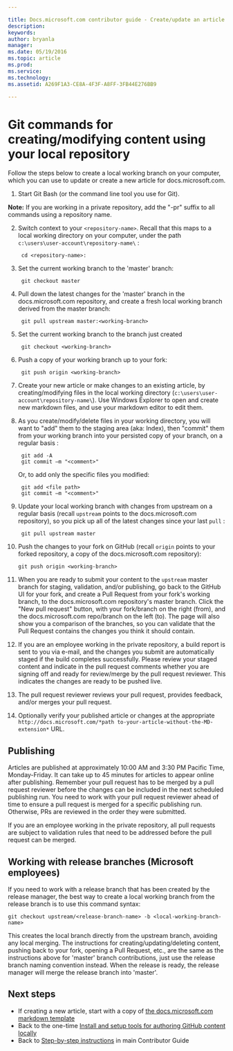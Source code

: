 ```yaml
---

title: Docs.microsoft.com contributor guide - Create/update an article in your local repo
description:
keywords:
author: bryanla
manager: 
ms.date: 05/19/2016
ms.topic: article
ms.prod:
ms.service: 
ms.technology:
ms.assetid: A269F1A3-CE8A-4F3F-A8FF-3FB44E276BB9

---
```


# Git commands for creating/modifying content using your local repository

Follow the steps below to create a local working branch on your computer, which you can use to update or create a new article for docs.microsoft.com.

1. Start Git Bash (or the command line tool you use for Git).

 **Note:** If you are working in a private repository, add the "-pr" suffix to all commands using a repository name.

2. Switch context to your `<repository-name>`. Recall that this maps to a local working directory on your computer, under the path `c:\users\user-account\repository-name\` :

        cd <repository-name>:
3. Set the current working branch to the 'master' branch:

        git checkout master

4. Pull down the latest changes for the 'master' branch in the docs.microsoft.com repository, and create a fresh local working branch derived from the master branch:

        git pull upstream master:<working-branch>


5. Set the current working branch to the branch just created

        git checkout <working-branch>

6. Push a copy of your working branch up to your fork:

        git push origin <working-branch>

7. Create your new article or make changes to an existing article, by creating/modifying files in the local working directory (`c:\users\user-account\repository-name\`). Use Windows Explorer to open and create new markdown files, and use your markdown editor to edit them.

8. As you create/modify/delete files in your working directory, you will want to "add" them to the staging area (aka: Index), then "commit" them from your working branch into your persisted copy of your branch, on a regular basis :

        git add -A
        git commit –m "<comment>"
        
   Or, to add only the specific files you modified:

        git add <file path>
        git commit –m "<comment>"

9. Update your local working branch with changes from upstream on a regular basis (recall `upstream` points to the docs.microsoft.com repository), so you pick up all of the latest changes since your last `pull` :

        git pull upstream master

10. Push the changes to your fork on GitHub (recall `origin` points to your forked repository, a copy of the docs.microsoft.com repository):

        git push origin <working-branch>

12. When you are ready to submit your content to the `upstream` master branch for staging, validation, and/or publishing, go back to the GitHub UI for your fork, and create a Pull Request from your fork's working branch, to the docs.microsoft.com repository's master branch. Click the "New pull request" button, with your fork/branch on the right (from), and the docs.microsoft.com repo/branch on the left (to). The page will also show you a comparison of the branches, so you can validate that the Pull Request contains the changes you think it should contain.

13. If you are an employee working in the private repository, a build report is sent to you via e-mail, and the changes you submit are automatically staged if the build completes successfully. Please review your staged content and indicate in the pull request comments whether you are signing off and ready for review/merge by the pull request reviewer.  This indicates the changes are ready to be pushed live. 

14. The pull request reviewer reviews your pull request, provides feedback, and/or merges your pull request. 

15. Optionally verify your published article or changes at the appropriate `http://docs.microsoft.com/*path to-your-article-without-the-MD-extension*` URL.

## Publishing

Articles are published at approximately 10:00 AM and 3:30 PM Pacific Time, Monday-Friday. It can take up to 45 minutes for articles to appear online after publishing. Remember your pull request has to be merged by a pull request reviewer before the changes can be included in the next scheduled publishing run. You need to work with your pull request reviewer ahead of time to ensure a pull request is merged for a specific publishing run. Otherwise, PRs are reviewed in the order they were submitted.

If you are an employee working in the private repository, all pull requests are subject to validation rules that need to be addressed before the pull request can be merged. 

## Working with release branches (Microsoft employees)

If you need to work with a release branch that has been created by the release manager, the best way to create a local working branch from the release branch is to use this command syntax:

    git checkout upstream/<release-branch-name> -b <local-working-branch-name>

This creates the local branch directly from the upstream branch, avoiding any local merging. The instructions for creating/updating/deleting content, pushing back to your fork, opening a Pull Request, etc., are the same as the instructions above for 'master' branch contributions, just use the release branch naming convention instead. When the release is ready, the release manager will merge the release branch into 'master'.

## Next steps

- If creating a new article, start with a copy of [the docs.microsoft.com markdown template](../template.md) 
- Back to the one-time [Install and setup tools for authoring GitHub content locally](./ContributorGuide/tools-and-setup.md)
- Back to [Step-by-step instructions](../readme.md#step-by-step) in main Contributor Guide

